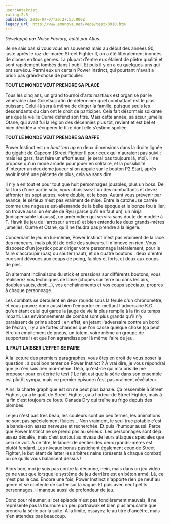 ```yaml
---
user:Antekrist
rating:2.5
published: 2010-07-07T20:27:53.000Z
legacy_url: http://www.emunova.net/veda/test/3910.htm
---
```

_Développé par Noise Factory, édité par Atlus._  

  

Je ne sais pas si vous vous en souvenez mais au début des années 90, juste après le raz-de-marée Street Fighter II, on a été littéralement inondés de clones en tous genres. La plupart d'entre eux étaient de piètre qualité et sont rapidement tombés dans l'oubli. Et puis il y en a eu quelques-uns qui ont survécu. Parmi eux un certain Power Instinct, qui pourtant n'avait a priori pas grand-chose de particulier.  

  

**TOUT LE MONDE VEUT PRENDRE SA PLACE**  

Tous les cinq ans, un grand tournoi d'arts martiaux est organisé par le vénérable clan Goketsuji afin de déterminer quel combattant est le plus puissant. Celui-là sera à même de diriger la famille, puisque seuls les descendants du clan ont le droit de participer. Cela fait désormais soixante ans que la vieille Oume défend son titre. Mais cette année, sa sœur jumelle Otane, qui avait fui la région des décennies plus tôt, revient et est bel et bien décidée à récupérer le titre dont elle s'estime spoliée.  

  

**TOUT LE MONDE VEUT PRENDRE SA BAFFE**  

Power Instinct est un _beat 'em up_ en deux dimensions dans la droite lignée du gigahit de Capcom (Street Fighter II pour ceux qui n'auraient pas suivi ; mais les gars, faut faire un effort aussi, je serai pas toujours là, moi). Il ne propose qu'un mode arcade pour jouer en solitaire, et la possibilité d'intégrer un deuxième joueur si on appuie sur le bouton P2 Start, après avoir inséré une piécette de plus, cela va sans dire.  

Il n'y a en tout et pour tout que huit personnages jouables, plus un boss. De fait lors d'une partie solo, vous choisissez l'un des combattants et devez affronter les sept autres, votre double, et le boss. Autant vous prévenir par avance, le sérieux n'est pas vraiment de mise. Entre la catcheuse carrée comme une nageuse est-allemande de la belle époque et le bonze fou à lier, on trouve aussi un émule de Ryu (parce qu'il en faut un), un ninja (indispensable lui aussi), un amérindien qui servira sans doute de modèle à T. Hawk (le jeu de l'arroseur arrosé) et bien entendu les deux grands-mères jumelles, Oume et Otane, qu'il ne faudra pas prendre à la légère.  

Concernant le jeu en lui-même, Power Instinct n'est pas vraiment de la race des meneurs, mais plutôt de celle des suiveurs. Il n'innove en rien. Vous disposez d'un joystick pour diriger votre personnage latéralement, pour le faire s'accroupir (bas) ou sauter (haut), et de quatre boutons : deux d'entre eux sont dévoués aux coups de poing, faibles et forts, et deux aux coups de pies.  

En alternant inclinaisons du stick et pressions sur différents boutons, vous réaliserez vos techniques de base (chopes sur terre ou dans les airs, doubles sauts, _dash_...), vos enchaînements et vos coups spéciaux, propres à chaque personnage.  

Les combats se déroulent en deux rounds sous la férule d'un chronomètre, et vous pouvez donc aussi bien l'emporter en mettant l'adversaire K.O. qu'en étant celui qui garde la jauge de vie la plus remplie à la fin du temps imparti. Les environnements de combat sont plus grands qu'il n'y paraissent de prime abord : en effet, en jetant l'adversaire contre un bord de l'écran, il y a de fortes chances que l'on casse quelque chose (ça peut être un empilement de pneus, un totem, voire même un groupe de supporters !) et que l'on agrandisse par là même l'aire de jeu.  

  

**IL FAUT LAISSER L'EFFET SE FAIRE**  

À la lecture des premiers paragraphes, vous êtes en droit de vous poser la question : à quoi bon tenter ce Power Instinct ? À vrai dire, je vous répondrai que je n'en sais rien moi-même. Déjà, qu'est-ce qui m'a pris de me proposer pour en écrire le test ? Le fait est que la série dans son ensemble est plutôt sympa, mais ce premier épisode n'est pas vraiment révélateur.  

Ainsi la charte graphique est on ne peut plus banale. Ça ressemble à Street Fighter, ça a le goût de Street Fighter, ça a l'odeur de Street Fighter, mais à la fin c'est toujours ce foutu Canada Dry qui traîne au frigo depuis des plombes.  

Le jeu n'est pas très beau, les couleurs sont un peu ternes, les animations ne sont pas spécialement fluides... Non vraiment, le seul truc potable c'est la bande-son assez nerveuse et recherchée. Et puis l'humour aussi. Parce que Power Instinct ne se prend pas au sérieux. Les personnages sont déjà assez décalés, mais c'est surtout au niveau de leurs attaques spéciales que cela se voit. À ce titre, le lancer de dentier des deux grands-mères est plutôt fendard. Les niveaux bonus pastichent également ceux de Street Fighter, le but étant de latter les arbitres nains (présents à chaque combat) ou ce qu'ils vous balancent dessus !  

Alors bon, moi je suis pas contre la déconne, hein, mais dans un jeu vidéo ça ne vaut que lorsque le système de jeu derrière est en béton armé. Là, ce n'est pas le cas. Encore une fois, Power Instinct n'apporte rien de neuf au genre et se contente de surfer sur la vague. Et puis avec neuf petits personnages, il manque aussi de profondeur de jeu.  

Donc pour résumer, si cet épisode n'est pas foncièrement mauvais, il ne représente pas la tournure un peu portnawak et bien plus amusante que prendra la série par la suite. À la limite, essayez-le au titre d'ancêtre, mais n'en attendez pas beaucoup.
